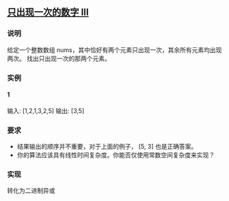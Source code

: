 ## [只出现一次的数字 III](https://leetcode-cn.com/problems/single-number-iii/)
### 说明

给定一个整数数组 nums，其中恰好有两个元素只出现一次，其余所有元素均出现两次。 找出只出现一次的那两个元素。

### 实例
#### 1

输入: [1,2,1,3,2,5]
输出: [3,5]

### 要求
* 结果输出的顺序并不重要，对于上面的例子， [5, 3] 也是正确答案。
* 你的算法应该具有线性时间复杂度。你能否仅使用常数空间复杂度来实现？

### 实现
转化为二进制异或